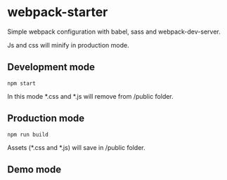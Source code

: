 # webpack-starter

Simple webpack configuration with babel, sass and webpack-dev-server.

Js and css will minify in production mode.

## Development mode

```
npm start
```

In this mode *.css and *.js will  remove from /public folder.

## Production mode

```
npm run build
```

Assets (*.css and *.js) will save in /public folder.

## Demo mode

